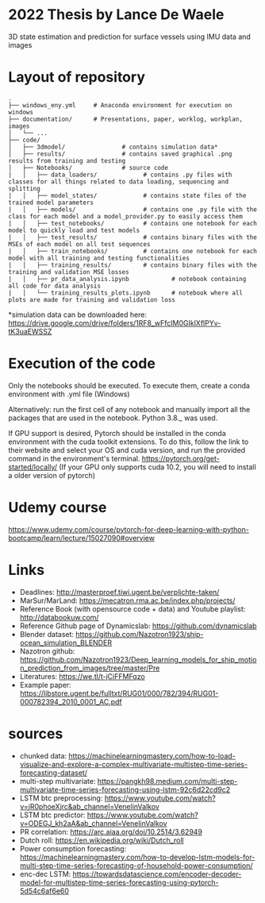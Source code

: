# 2022 Thesis by Lance De Waele
3D state estimation and prediction for surface vessels using IMU data and images

# Layout of repository
```
.
├── windows_eny.yml     # Anaconda environment for execution on windows
├── documentation/      # Presentations, paper, worklog, workplan, images
│   └── ...          
├── code/
│   ├── 3dmodel/                # contains simulation data*
│   ├── results/                # contains saved graphical .png results from training and testing
│   ├── Notebooks/              # source code
|   │   ├── data_loaders/             # contains .py files with classes for all things related to data loading, sequencing and splitting
|   │   ├── model_states/             # contains state files of the trained model parameters
|   │   ├── models/                   # contains one .py file with the class for each model and a model_provider.py to easily access them
|   │   ├── test_notebooks/           # contains one notebook for each model to quickly load and test models 
|   │   ├── test_results/             # contains binary files with the MSEs of each model on all test sequences
|   │   ├── train_notebooks/          # contains one notebook for each model with all training and testing functionalities 
|   │   ├── training_results/         # contains binary files with the training and validation MSE losses
|   │   ├── pr_data_analysis.ipynb            # notebook containing all code for data analysis
|   │   └── training_results_plots.ipynb      # notebook where all plots are made for training and validation loss
``` 
*simulation data can be downloaded here: https://drive.google.com/drive/folders/1RF8_wFfcIM0GIklXflPYv-tK3uaEWSSZ

# Execution of the code
Only the notebooks should be executed. To execute them, create a conda environment with .yml file (Windows) 

Alternatively: run the first cell of any notebook and manually import all the packages that are used in the notebook. Python 3.8._ was used.

If GPU support is desired, Pytorch should be installed in the conda environment with the cuda toolkit extensions. To do this, follow the link to their website and select your OS and cuda version, and run the provided command in the environment's terminal. 
https://pytorch.org/get-started/locally/
(If your GPU only supports cuda 10.2, you will need to install a older version of pytorch)

# Udemy course
https://www.udemy.com/course/pytorch-for-deep-learning-with-python-bootcamp/learn/lecture/15027090#overview

# Links
- Deadlines: http://masterproef.tiwi.ugent.be/verplichte-taken/
- MarSur/MarLand: https://mecatron.rma.ac.be/index.php/projects/
- Reference Book (with opensource code + data) and Youtube playlist: http://databookuw.com/
- Reference Github page of Dynamicslab: https://github.com/dynamicslab
- Blender dataset: https://github.com/Nazotron1923/ship-ocean_simulation_BLENDER
- Nazotron github: https://github.com/Nazotron1923/Deep_learning_models_for_ship_motion_prediction_from_images/tree/master/Pre
- Literatures: https://we.tl/t-jCiFFMFqzo
- Example paper: https://libstore.ugent.be/fulltxt/RUG01/000/782/394/RUG01-000782394_2010_0001_AC.pdf

# sources
- chunked data: https://machinelearningmastery.com/how-to-load-visualize-and-explore-a-complex-multivariate-multistep-time-series-forecasting-dataset/
- multi-step multivariate: https://pangkh98.medium.com/multi-step-multivariate-time-series-forecasting-using-lstm-92c6d22cd9c2
- LSTM btc preprocessing: https://www.youtube.com/watch?v=jR0phoeXjrc&ab_channel=VenelinValkov
- LSTM btc predictor: https://www.youtube.com/watch?v=ODEGJ_kh2aA&ab_channel=VenelinValkov
- PR correlation: https://arc.aiaa.org/doi/10.2514/3.62949
- Dutch roll: https://en.wikipedia.org/wiki/Dutch_roll
- Power consumption forecasting: https://machinelearningmastery.com/how-to-develop-lstm-models-for-multi-step-time-series-forecasting-of-household-power-consumption/
- enc-dec LSTM: https://towardsdatascience.com/encoder-decoder-model-for-multistep-time-series-forecasting-using-pytorch-5d54c6af6e60
